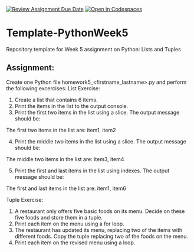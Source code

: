 [![Review Assignment Due Date](https://classroom.github.com/assets/deadline-readme-button-22041afd0340ce965d47ae6ef1cefeee28c7c493a6346c4f15d667ab976d596c.svg)](https://classroom.github.com/a/QWTggxgc)
[![Open in Codespaces](https://classroom.github.com/assets/launch-codespace-2972f46106e565e64193e422d61a12cf1da4916b45550586e14ef0a7c637dd04.svg)](https://classroom.github.com/open-in-codespaces?assignment_repo_id=17960530)
# Template-PythonWeek5
Repository template for Week 5 assignment on Python:  Lists and Tuples

## Assignment:
Create one Python file homework5_<firstname_lastname>.py and perform the following excercises:
List Exercise:
1.	Create a list that contains 6 items.  
2.	Print the items in the list to the output console.
3.	Print the first two items in the list using a slice.  The output message should be:

The first two items in the list are: item1, item2

4.	Print the middle two items in the list using a slice.  The output message should be:

The middle two items in the list are: item3, item4

5.	Print the first and last items in the list using indexes.  The output message should be:

The first and last items in the list are: item1, item6

Tuple Exercise:
1.	A restaurant only offers five basic foods on its menu.  Decide on these five foods and store them in a tuple.
2.	Print each item on the menu using a for loop.
3.	The restaurant has updated its menu, replacing two of the items with different foods.  Copy the tuple replacing two of the foods on the menu.
4.	Print each item on the revised menu using a loop.

